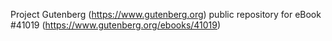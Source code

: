 Project Gutenberg (https://www.gutenberg.org) public repository for eBook #41019 (https://www.gutenberg.org/ebooks/41019)
